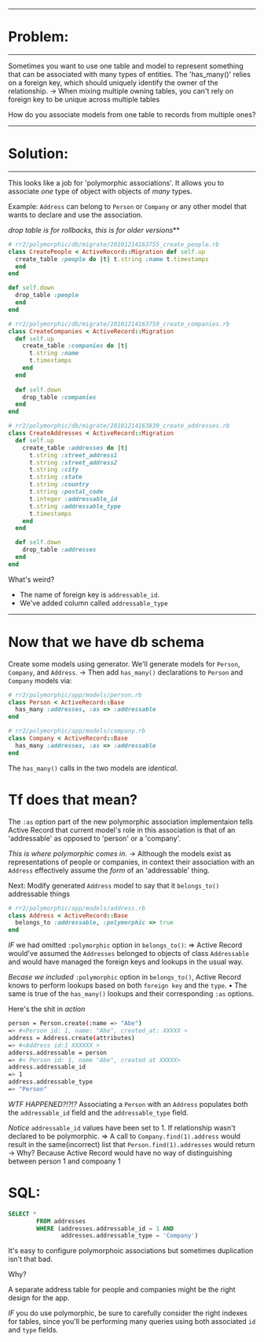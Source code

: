 --------------------------

# Problem: 

--------------------------

Sometimes you want to use one table and model to represent something that can be associated with many types of entities. 
The 'has_many()' relies on a foreign key, which should uniquely identify the owner of the relationship. 
  -> When mixing multiple owning tables, you can't rely on foreign key to be unique across multiple tables 

How do you associate models from one table to records from multiple ones? 

--------------------------

# Solution: 

--------------------------
This looks like a job for 'polymorphic associations'. It allows you to associate *one* type of object with objects of *many* types. 

Example: 
`Address` can belong to `Person` or `Company` or any other model that wants to declare and use the association. 

_drop table is for rollbacks, this is for older versions_** 

```ruby 
# rr2/polymorphic/db/migrate/20101214163755_create_people.rb
class CreatePeople < ActiveRecord::Migration def self.up
  create_table :people do |t| t.string :name t.timestamps
  end 
end

def self.down 
  drop_table :people
  end 
end

# rr2/polymorphic/db/migrate/20101214163759_create_companies.rb
class CreateCompanies < ActiveRecord::Migration 
  def self.up
    create_table :companies do |t| 
      t.string :name
      t.timestamps
    end 
  end
  
  def self.down 
    drop_table :companies
  end 
end

# rr2/polymorphic/db/migrate/20101214163839_create_addresses.rb
class CreateAddresses < ActiveRecord::Migration 
  def self.up
    create_table :addresses do |t| 
      t.string :street_address1 
      t.string :street_address2 
      t.string :city
      t.string :state
      t.string :country 
      t.string :postal_code 
      t.integer :addressable_id 
      t.string :addressable_type 
      t.timestamps 
    end 
  end 

  def self.down
    drop_table :addresses
  end 
end 
``` 
What's weird? 
- The name of foreign key is `addressable_id`. 
- We've added column called `addressable_type` 

-------------------
# Now that we have db schema 
Create some models using generator. We'll generate models for `Person`, `Company`, and `Address`. 
  -> Then add `has_many()` declarations to `Person` and `Company` models via: 

```ruby 
# rr2/polymorphic/app/models/person.rb 
class Person < ActiveRecord::Base 
  has_many :addresses, :as => :addressable 
end 

# rr2/polymorphic/app/models/company.rb 
class Company < ActiveRecord::Base 
  has_many :addresses, :as => :addressable
end 
``` 

The `has_many()` calls in the two models are _identical_. 

# Tf does that mean? 

The `:as` option part of the new polymorphic association implementaion tells Active Record that current model's role in this association is that of an 'addressable' as opposed to 'person' or a 'company'. 

*This is where polymorphic comes in*. 
 -> Although the models exist as representations of people or 
    companies, in context their association with an `Address` effectively assume the _form_ of an 'addressable' thing. 

Next: Modify generated `Address` model to say that it `belongs_to()` addressable things 

```ruby 
# rr2/polymorphic/app/models/address.rb 
class Address < ActiveRecord::Base 
  belongs_to :addressable, :polymorphic => true 
end 
``` 

*IF* we had omitted `:polymorphic` option in `belongs_to()`: 
 => Active Record would've assumed the `Addresses` belonged to 
    objects of class `Addressable` and would have managed the foreign keys and lookups in the usual way. 

*Becase we included* `:polymorphic` option in `belongs_to()`, Active Record knows to perform lookups based on both `foreign key` and the `type`. 
  • The same is true of the `has_many()` lookups and their 
    corresponding `:as` options. 

Here's the shit in *action* 

```bash 
person = Person.create(:name => "Abe") 
=> #<Person id: 1, name: "Abe", created_at: XXXXX > 
address = Address.create(attributes) 
=> #<Address id:1 XXXXXX > 
adderss.addressable = person 
=> #< Person id: 1, name "Abe", created at XXXXX> 
address.addressable_id 
=> 1 
address.addressable_type 
=> "Person" 
``` 
*WTF HAPPENED?!?!?* 
Associating a `Person` with an `Address` populates both the `addressable_id` field and the `addressable_type` field. 

*Notice* `addressable_id` values have been set to 1. If relationship wasn't declared to be polymorphic. 
=> A call to `Company.find(1).address` would result in the same(incorrect) list that `Person.find(1).addresses` would return  
  -> Why? 
    Because Active Record would have no way of distinguishing between person 1 and compoany 1 

# SQL: 
```sql 
SELECT * 
        FROM addresses 
        WHERE (addresses.addressable_id = 1 AND 
               addresses.addressable_type = 'Company') 
``` 

It's easy to configure polymorphoic associations but sometimes duplication isn't that bad. 

Why? 

A separate address table for people and companies might be the right design for the app. 

*IF* you do use polymorphic, be sure to carefully consider the right indexes for tables, since you'll be performing many queries using both associated `id` and `type` fields. 